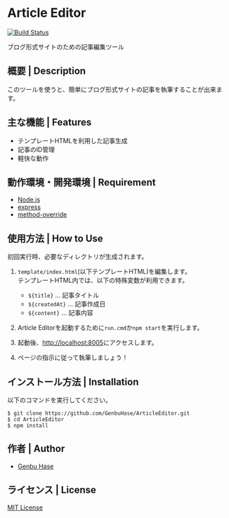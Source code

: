 # Article Editor

[![Build Status](https://travis-ci.org/GenbuHase/ArticleEditor.svg?branch=AE-1.0.1)](https://travis-ci.org/GenbuHase/ArticleEditor)

ブログ形式サイトのための記事編集ツール

## 概要 | Description
このツールを使うと、簡単にブログ形式サイトの記事を執筆することが出来ます。

## 主な機能 | Features
* テンプレートHTMLを利用した記事生成
* 記事のID管理
* 軽快な動作

## 動作環境・開発環境 | Requirement
* [Node.js](https://nodejs.org/)
* [express](https://npmjs.com/package/express)
* [method-override](https://npmjs.com/package/method-override)

## 使用方法 | How to Use
初回実行時、必要なディレクトリが生成されます。

1.	`template/index.html`(以下テンプレートHTML)を編集します。<Br />
	テンプレートHTML内では、以下の特殊変数が利用できます。

	* `${title}` ... 記事タイトル
	* `${createdAt}` ... 記事作成日
	* `${content}` ... 記事内容
	
2.	Article Editorを起動するために`run.cmd`か`npm start`を実行します。
3.	起動後、[http://localhost:8005](http://localhost:8005)にアクセスします。
4.	ページの指示に従って執筆しましょう！

## インストール方法 | Installation
以下のコマンドを実行してください。

```
$ git clone https://github.com/GenbuHase/ArticleEditor.git
$ cd ArticleEditor
$ npm install
```

## 作者 | Author
* [Genbu Hase](https://github.com/GenbuHase)

## ライセンス | License
[MIT License](https://github.com/GenbuHase/ArticleEditor/blob/master/LICENSE)